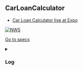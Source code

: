 ## CarLoanCalculator

- [Car Loan Calculator live at Expo](https://expo.io/@mgunsd/carloancalculator)

<a href="https://expo.io/@mgunsd/Car-Loan-Calculator">![NWS](https://github.com/mgunsd/Car-Loan-Calculator/raw/master/src/assets/images/CarLoanMainMock.png)</a>

[Go to specs](./specs.md)

<details><summary> <h3>Log</h3> </summary>

`expo init clc-expo`

`expo install @react-navigation/native react-native-reanimated react-native-gesture-handler react-native-screens react-native-safe-area-context @react-native-community/masked-view @react-navigation/stack @react-navigation/material-bottom-tabs react-native-paper @react-navigation/drawer react-native-tab-view`

`expo install @use-expo/font`

`expo install axios`
`yarn add firebase`
`expo install expo-app-auth`
`expo install expo-linear-gradient`
`expo install expo-blur`

- `expo install moment`

### [React Native Modal Date Time Picker :](https://github.com/mmazzarolo/react-native-modal-datetime-picker)

- `expo install @react-native-community/datetimepicker`
</details>
